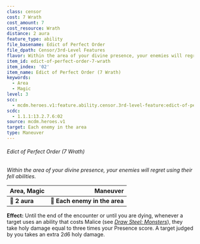 ```yaml
---
class: censor
cost: 7 Wrath
cost_amount: 7
cost_resource: Wrath
distance: 2 aura
feature_type: ability
file_basename: Edict of Perfect Order
file_dpath: Censor/3rd-Level Features
flavor: Within the area of your divine presence, your enemies will regret using their fell abilities.
item_id: edict-of-perfect-order-7-wrath
item_index: '02'
item_name: Edict of Perfect Order (7 Wrath)
keywords:
  - Area
  - Magic
level: 3
scc:
  - mcdm.heroes.v1:feature.ability.censor.3rd-level-feature:edict-of-perfect-order-7-wrath
scdc:
  - 1.1.1:13.2.7.6:02
source: mcdm.heroes.v1
target: Each enemy in the area
type: Maneuver
---
```


###### Edict of Perfect Order (7 Wrath)

*Within the area of your divine presence, your enemies will regret using their fell abilities.*

| **Area, Magic** |                  **Maneuver** |
| --------------- | ----------------------------: |
| **📏 2 aura**   | **🎯 Each enemy in the area** |

**Effect:** Until the end of the encounter or until you are dying, whenever a target uses an ability that costs Malice (see *[Draw Steel: Monsters](https://mcdm.gg/DS-Monsters)*), they take holy damage equal to three times your Presence score. A target judged by you takes an extra 2d6 holy damage.
